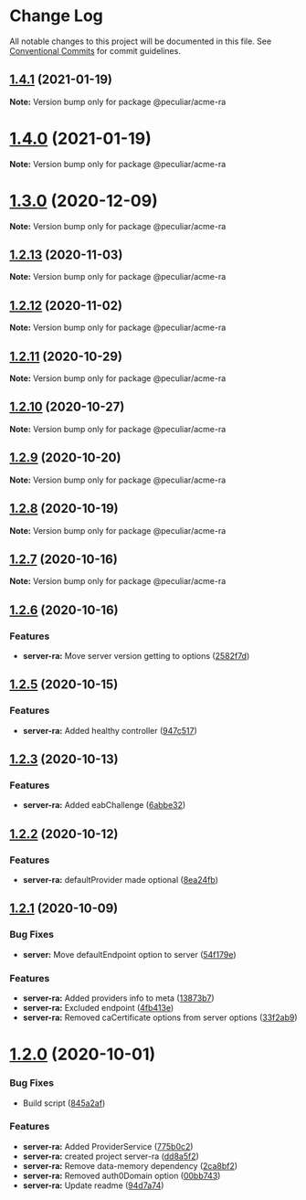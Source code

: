 # Change Log

All notable changes to this project will be documented in this file.
See [Conventional Commits](https://conventionalcommits.org) for commit guidelines.

## [1.4.1](https://github.com/PeculiarVentures/acme-ts/compare/v1.4.0...v1.4.1) (2021-01-19)

**Note:** Version bump only for package @peculiar/acme-ra





# [1.4.0](https://github.com/PeculiarVentures/acme-ts/compare/v1.3.0...v1.4.0) (2021-01-19)

**Note:** Version bump only for package @peculiar/acme-ra





# [1.3.0](https://github.com/PeculiarVentures/acme-ts/compare/v1.2.13...v1.3.0) (2020-12-09)

**Note:** Version bump only for package @peculiar/acme-ra





## [1.2.13](https://github.com/PeculiarVentures/acme-ts/compare/v1.2.12...v1.2.13) (2020-11-03)

**Note:** Version bump only for package @peculiar/acme-ra





## [1.2.12](https://github.com/PeculiarVentures/acme-ts/compare/v1.2.11...v1.2.12) (2020-11-02)

**Note:** Version bump only for package @peculiar/acme-ra





## [1.2.11](https://github.com/PeculiarVentures/acme-ts/compare/v1.2.10...v1.2.11) (2020-10-29)

**Note:** Version bump only for package @peculiar/acme-ra





## [1.2.10](https://github.com/PeculiarVentures/acme-ts/compare/v1.2.9...v1.2.10) (2020-10-27)

**Note:** Version bump only for package @peculiar/acme-ra





## [1.2.9](https://github.com/PeculiarVentures/acme-ts/compare/v1.2.8...v1.2.9) (2020-10-20)

**Note:** Version bump only for package @peculiar/acme-ra





## [1.2.8](https://github.com/PeculiarVentures/acme-ts/compare/v1.2.7...v1.2.8) (2020-10-19)

**Note:** Version bump only for package @peculiar/acme-ra





## [1.2.7](https://github.com/PeculiarVentures/acme-ts/compare/v1.2.6...v1.2.7) (2020-10-16)

**Note:** Version bump only for package @peculiar/acme-ra





## [1.2.6](https://github.com/PeculiarVentures/acme-ts/compare/v1.2.5...v1.2.6) (2020-10-16)


### Features

* **server-ra:** Move server version getting to options ([2582f7d](https://github.com/PeculiarVentures/acme-ts/commit/2582f7de303981faaeaad7e0021ca34693654613))





## [1.2.5](https://github.com/PeculiarVentures/acme-ts/compare/v1.2.4...v1.2.5) (2020-10-15)


### Features

* **server-ra:** Added healthy controller ([947c517](https://github.com/PeculiarVentures/acme-ts/commit/947c5175b9a8f37890e714564be386d6f0abadd7))





## [1.2.3](https://github.com/PeculiarVentures/acme-ts/compare/v1.2.2...v1.2.3) (2020-10-13)


### Features

* **server-ra:** Added eabChallenge ([6abbe32](https://github.com/PeculiarVentures/acme-ts/commit/6abbe32ba64e6fd64638e5161241a26f958c4ee3))





## [1.2.2](https://github.com/PeculiarVentures/acme-ts/compare/v1.2.1...v1.2.2) (2020-10-12)


### Features

* **server-ra:** defaultProvider made optional ([8ea24fb](https://github.com/PeculiarVentures/acme-ts/commit/8ea24fbe5c8c7051e0507de195fc4051011a2e86))





## [1.2.1](https://github.com/PeculiarVentures/acme-ts/compare/v1.2.0...v1.2.1) (2020-10-09)


### Bug Fixes

* **server:** Move defaultEndpoint option to server ([54f179e](https://github.com/PeculiarVentures/acme-ts/commit/54f179e7ec872b01f2f238e1da5eeba371186635))


### Features

* **server-ra:** Added providers info to meta ([13873b7](https://github.com/PeculiarVentures/acme-ts/commit/13873b7ce4c1eccb6dbadb5e365588e43b93ebcb))
* **server-ra:** Excluded endpoint ([4fb413e](https://github.com/PeculiarVentures/acme-ts/commit/4fb413e62379ea6b531145c839c992b31353ce1e))
* **server-ra:** Removed caCertificate options from server options ([33f2ab9](https://github.com/PeculiarVentures/acme-ts/commit/33f2ab90427d1d2611a8f43078a921b856a060d1))





# [1.2.0](https://github.com/PeculiarVentures/acme-ts/compare/v1.1.0...v1.2.0) (2020-10-01)


### Bug Fixes

* Build script ([845a2af](https://github.com/PeculiarVentures/acme-ts/commit/845a2af0a596fdb18b2cd3260779c1b05cdd9120))


### Features

* **server-ra:** Added ProviderService ([775b0c2](https://github.com/PeculiarVentures/acme-ts/commit/775b0c2980de11079fb312659d6ebc87b20941ae))
* **server-ra:** created project server-ra ([dd8a5f2](https://github.com/PeculiarVentures/acme-ts/commit/dd8a5f2ff79c57c2e64de2cdecdfecf4f12aad6d))
* **server-ra:** Remove data-memory dependency ([2ca8bf2](https://github.com/PeculiarVentures/acme-ts/commit/2ca8bf2cc40df86bec423ebbfc294a03550ea83e))
* **server-ra:** Removed auth0Domain option ([00bb743](https://github.com/PeculiarVentures/acme-ts/commit/00bb743fb317d1f6c4def8baa9aa0168bed51b54))
* **server-ra:** Update readme ([94d7a74](https://github.com/PeculiarVentures/acme-ts/commit/94d7a7414d14225d93960a649f8da46abfe92b8f))

